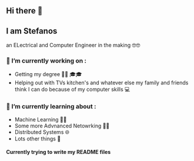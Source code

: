 ## Hi there 👋 
## I am Stefanos
an ELectrical and Computer Engineer in the making 🤓🤓


 ### 🔭 I’m currently working on :
 - Getting my degree 😬😬 🎓🎓
 - Helping out with TVs kitchen's and whatever else my family and friends think I can do because of my computer skills 💻
 ### 🌱 I’m currently learning about :
- Machine Learning 🔮🔮
- Some more Advnanced Netowrking 📡📡
- Distributed Systems 🌐
- Lots other things 🧠


#### Currently trying to write my README files 
